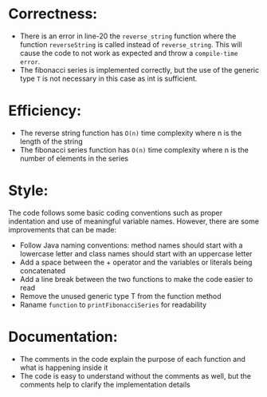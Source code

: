 # Correctness:
- There is an error in line-20 the `reverse_string` function where the function `reverseString` is called instead of `reverse_string`. This will cause the code to not work as expected and throw a `compile-time error`.
- The fibonacci series is implemented correctly, but the use of the generic type `T` is not necessary in this case as int is sufficient.

# Efficiency:
- The reverse string function has `O(n)` time complexity where n is the length of the string
- The fibonacci series function has `O(n)` time complexity where n is the number of elements in the series

# Style:
The code follows some basic coding conventions such as proper indentation and use of meaningful variable names. However, there are some improvements that can be made:
- Follow Java naming conventions: method names should start with a lowercase letter and class names should start with an uppercase letter
- Add a space between the + operator and the variables or literals being concatenated
- Add a line break between the two functions to make the code easier to read
- Remove the unused generic type T from the function method
- Raname `function` to `printFibonacciSeries` for readability

# Documentation:
- The comments in the code explain the purpose of each function and what is happening inside it
- The code is easy to understand without the comments as well, but the comments help to clarify the implementation details
